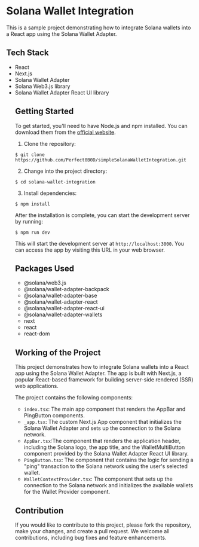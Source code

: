 <h1>Solana Wallet Integration</h1>

 <p> This is a sample project demonstrating how to integrate Solana wallets into a React app using the Solana Wallet Adapter. </p>


 <h2>Tech Stack</h2>

 <ul> <li>React</li> <li>Next.js</li> <li>Solana Wallet Adapter</li> <li>Solana Web3.js library</li> <li>Solana Wallet Adapter React UI library</li>

 <h2>Getting Started</h2>

 <p> To get started, you'll need to have Node.js and npm installed. You can download them from the <a href="https://nodejs.org/">official website</a>. </p>

 <ol> <li>Clone the repository:</li> </ol>

 <pre><code>$ git clone https://github.com/Perfect0B0D/simpleSolanaWalletIntegration.git</code></pre>

 <ol start="2"> <li>Change into the project directory:</li> </ol>

 <pre><code>$ cd solana-wallet-integration</code></pre>

 <ol start="3"> <li>Install dependencies:</li> </ol>

 <pre><code>$ npm install</code></pre>

 <p> After the installation is complete, you can start the development server by running: </p>

 <pre><code>$ npm run dev</code></pre>

 <p> This will start the development server at <code>http://localhost:3000</code>. You can access the app by visiting this URL in your web browser. </p>
 
<h2>Packages Used</h2> 
<ul> 
<li>@solana/web3.js</li>
 <li>@solana/wallet-adapter-backpack</li>
<li>@solana/wallet-adapter-base</li>
<li>@solana/wallet-adapter-react</li>
<li>@solana/wallet-adapter-react-ui</li>
<li>@solana/wallet-adapter-wallets</li>
<li>next</li> <li>react</li> 
<li>react-dom</li> </ul>





 <h2>Working of the Project</h2>

 <p> This project demonstrates how to integrate Solana wallets into a React app using the Solana Wallet Adapter. The app is built with Next.js, a popular React-based framework for building server-side rendered (SSR) web applications. </p>

 <p> The project contains the following components: </p>

 <ul> 
 <li>
 <code>index.tsx</code>: The main app component that renders the AppBar and PingButton components.
 </li>
  <li><code>_app.tsx</code>: The custom Next.js App component that initializes the Solana Wallet Adapter and sets up the connection to the Solana network.
  </li>
  <li><code>AppBar.tsx</code>:The component that renders the application header, including the Solana logo, the app title, and the WalletMultiButton component provided by the Solana Wallet Adapter React UI library.
  </li>
  <li><code>PingButton.tsx</code>: The component that contains the logic for sending a "ping" transaction to the Solana network using the user's selected wallet.</li>  <li><code>WalletContextProvider.tsx</code>: The component that sets up the connection to the Solana network and initializes the available wallets for the Wallet Provider component.</li> 
   </ul>
<h2>Contribution</h2>

 <p> If you would like to contribute to this project, please fork the repository, make your changes, and create a pull request. We welcome all contributions, including bug fixes and feature enhancements. </p>
